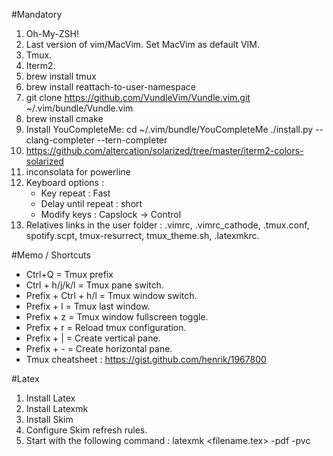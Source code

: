 #Mandatory

1. Oh-My-ZSH!
2. Last version of vim/MacVim. Set MacVim as default VIM.
3. Tmux.
4. Iterm2.
5. brew install tmux
6. brew install reattach-to-user-namespace
7. git clone https://github.com/VundleVim/Vundle.vim.git ~/.vim/bundle/Vundle.vim
8. brew install cmake
9. Install YouCompleteMe: cd ~/.vim/bundle/YouCompleteMe
./install.py --clang-completer --tern-completer 
10. https://github.com/altercation/solarized/tree/master/iterm2-colors-solarized
11. inconsolata for powerline
12. Keyboard options : 
	* Key repeat : Fast
	* Delay until repeat : short
	* Modify keys : Capslock -> Control
13. Relatives links in the user folder : .vimrc, .vimrc_cathode, .tmux.conf, spotify.scpt, tmux-resurrect, tmux_theme.sh, .latexmkrc.

#Memo / Shortcuts
* Ctrl+Q = Tmux prefix 
* Ctrl + h/j/k/l = Tmux pane switch.
* Prefix + Ctrl + h/l = Tmux window switch.
* Prefix + l = Tmux last window.
* Prefix + z = Tmux window fullscreen toggle.
* Prefix + r = Reload tmux configuration.
* Prefix + | = Create vertical pane.
* Prefix + - = Create horizontal pane.
* Tmux cheatsheet : https://gist.github.com/henrik/1967800

#Latex
1. Install Latex
2. Install Latexmk
3. Install Skim
4. Configure Skim refresh rules.
5. Start with the following command : latexmk <filename.tex> -pdf -pvc
